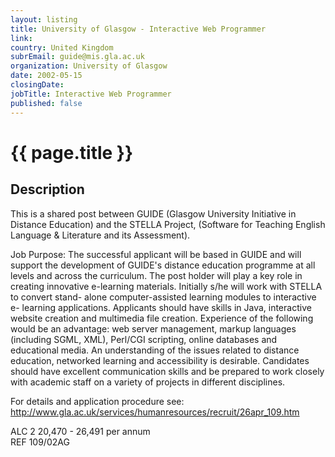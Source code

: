 ```yaml
---
layout: listing
title: University of Glasgow - Interactive Web Programmer
link:
country: United Kingdom
subrEmail: guide@mis.gla.ac.uk
organization: University of Glasgow 
date: 2002-05-15
closingDate: 
jobTitle: Interactive Web Programmer
published: false
---
```



# {{ page.title }}

## Description


<p>This is a shared post between GUIDE (Glasgow University Initiative in Distance Education) and the STELLA Project, (Software for Teaching English Language & Literature and its Assessment).</p>

<p>Job Purpose: The successful applicant will be based in GUIDE and will support the development of GUIDE's distance education programme at all levels and across the curriculum. The post holder will play a key role in creating innovative e-learning materials. Initially s/he will work with STELLA to convert stand- alone computer-assisted learning modules to interactive e- learning applications. Applicants should have skills in Java, interactive website creation and multimedia file creation. Experience of the following would be an advantage: web server management, markup languages (including SGML, XML), Perl/CGI scripting, online databases and educational media. An understanding of the issues related to distance education, networked learning and accessibility is desirable. Candidates should have excellent communication skills and be prepared to work closely with academic staff on a variety of projects in different disciplines.</p>

<p>For details and application procedure see: <a href="http://www.gla.ac.uk/services/humanresources/recruit/26apr_109.htm">http://www.gla.ac.uk/services/humanresources/recruit/26apr_109.htm</a></p>

<p>ALC 2 20,470 - 26,491 per annum<br/>
REF 109/02AG</p>


